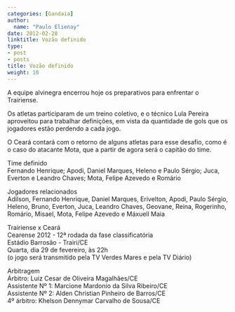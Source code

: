 ```yaml
---
categories: [Gandaia]
author:
  name: "Paulo Elienay"
date: 2012-02-28
linktitle: Vozão definido
type:
- post
- posts
title: Vozão definido
weight: 10
---
```

A equipe alvinegra encerrou hoje os preparativos para enfrentar o Trairiense.

Os atletas participaram de um treino coletivo, e o técnico Lula Pereira aproveitou para trabalhar definições, em vista da quantidade de gols que os jogadores estão perdendo a cada jogo.

O Ceará contará com o retorno de alguns atletas para esse desafio, como é o caso do atacante Mota, que a partir de agora será o capitão do time.

Time definido  
Fernando Henrique; Apodi, Daniel Marques, Heleno e Paulo Sérgio; Juca, Everton e Leandro Chaves; Mota, Felipe Azevedo e Romário 

Jogadores relacionados  
Adilson, Fernando Henrique, Daniel Marques, Erivelton, Apodi, Paulo Sérgio, Heleno, Bruno, Everton, Juca, Leandro Chaves, Geovane, Reina, Rogerinho, Romário, Misael, Mota, Felipe Azevedo e Máxuell Maia

Trairiense x Ceará  
Cearense 2012 - 12ª rodada da fase classificatória  
Estádio Barrosão - Trairi/CE  
Quarta, dia 29 de fevereiro, às 22h  
(o jogo será transmitido pela TV Verdes Mares e pela TV Diário)

Arbitragem  
Árbitro: Luiz Cesar de Oliveira Magalhães/CE  
Assistente Nº 1: Marcione Mardonio da Silva Ribeiro/CE  
Assistente Nº 2: Alden Christian Pinheiro de Barros/CE  
4º árbitro: Khelson Dennymar Carvalho de Sousa/CE
